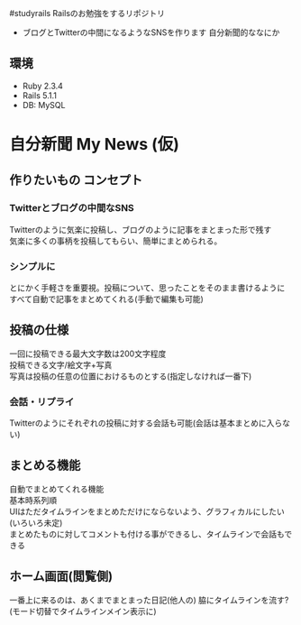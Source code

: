 #studyrails
Railsのお勉強をするリポジトリ
- ブログとTwitterの中間になるようなSNSを作ります 自分新聞的ななにか

## 環境
- Ruby 2.3.4
- Rails 5.1.1
- DB: MySQL

# 自分新聞 My News (仮)

## 作りたいもの コンセプト
### Twitterとブログの中間なSNS

Twitterのように気楽に投稿し、ブログのように記事をまとまった形で残す  
気楽に多くの事柄を投稿してもらい、簡単にまとめられる。

### シンプルに
とにかく手軽さを重要視。投稿について、思ったことをそのまま書けるように   
すべて自動で記事をまとめてくれる(手動で編集も可能)


## 投稿の仕様
一回に投稿できる最大文字数は200文字程度  
投稿できる文字/絵文字+写真  
写真は投稿の任意の位置におけるものとする(指定しなければ一番下)

### 会話・リプライ
Twitterのようにそれぞれの投稿に対する会話も可能(会話は基本まとめに入らない)

## まとめる機能
自動でまとめてくれる機能  
基本時系列順  
UIはただタイムラインをまとめただけにならないよう、グラフィカルにしたい(いろいろ未定)  
まとめたものに対してコメントも付ける事ができるし、タイムラインで会話もできる

## ホーム画面(閲覧側)
一番上に来るのは、あくまでまとまった日記(他人の)
脇にタイムラインを流す?(モード切替でタイムラインメイン表示に)
